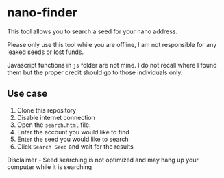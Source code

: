 # nano-finder

This tool allows you to search a seed for your nano address. 

Please only use this tool while you are offline, I am not responsible for any leaked seeds or lost funds.

Javascript functions in `js` folder are not mine. I do not recall where I found them but the proper credit should go to those individuals only.


## Use case
1. Clone this repository
2. Disable internet connection
3. Open the `search.html` file. 
4. Enter the account you would like to find
5. Enter the seed you would like to search
6. Click `Search Seed` and wait for the results

Disclaimer - Seed searching is not optimized and may hang up your computer while it is searching
